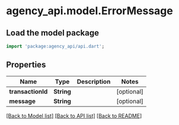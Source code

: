 # agency_api.model.ErrorMessage

## Load the model package
```dart
import 'package:agency_api/api.dart';
```

## Properties
Name | Type | Description | Notes
------------ | ------------- | ------------- | -------------
**transactionId** | **String** |  | [optional] 
**message** | **String** |  | [optional] 

[[Back to Model list]](../README.md#documentation-for-models) [[Back to API list]](../README.md#documentation-for-api-endpoints) [[Back to README]](../README.md)


